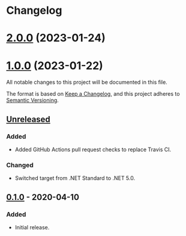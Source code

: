 # Changelog

# [2.0.0](https://github.com/Xyaneon/Xyaneon.Games.Dice/compare/v1.0.0...v2.0.0) (2023-01-24)

# [1.0.0](https://github.com/Xyaneon/Xyaneon.Games.Dice/compare/v0.1.0...v1.0.0) (2023-01-22)

All notable changes to this project will be documented in this file.

The format is based on [Keep a Changelog](https://keepachangelog.com/en/1.0.0/),
and this project adheres to [Semantic Versioning](https://semver.org/spec/v2.0.0.html).

## [Unreleased]
### Added
- Added GitHub Actions pull request checks to replace Travis CI.

### Changed
- Switched target from .NET Standard to .NET 5.0.

## [0.1.0] - 2020-04-10
### Added
- Initial release.

[Unreleased]: https://github.com/Xyaneon/Xyaneon.ComputerScience.GraphTheory/compare/v0.1.0...HEAD
[0.1.0]: https://github.com/Xyaneon/Xyaneon.Games.Cards/compare/03ae34a6df4db3c57eb841715010c5262a2960d4...v0.1.0
